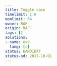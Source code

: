 ```yaml
---
title: Toggle case
timelimit: 1.0
memlimit: 64
owner: RAF
origin: RAF
tags: []
solutions:
- name: ex0
  lang: [c]
status: KANDIDAT
status-od: 2017-10-01
---
```

